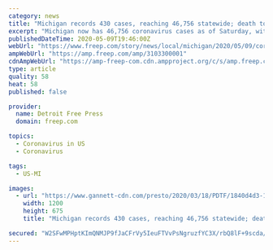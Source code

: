 ```yaml
---
category: news
title: "Michigan records 430 cases, reaching 46,756 statewide; death toll at 4,526"
excerpt: "Michigan now has 46,756 coronavirus cases as of Saturday, with 430 cases reported since Friday. The statewide death toll has also increased, reaching 4,526 Saturday. This is an increase of 133 deaths since Friday,"
publishedDateTime: 2020-05-09T19:46:00Z
webUrl: "https://www.freep.com/story/news/local/michigan/2020/05/09/coronavirus-covid-19-cases-death-toll-pandemic/3103300001/"
ampWebUrl: "https://amp.freep.com/amp/3103300001"
cdnAmpWebUrl: "https://amp-freep-com.cdn.ampproject.org/c/s/amp.freep.com/amp/3103300001"
type: article
quality: 58
heat: 58
published: false

provider:
  name: Detroit Free Press
  domain: freep.com

topics:
  - Coronavirus in US
  - Coronavirus

tags:
  - US-MI

images:
  - url: "https://www.gannett-cdn.com/presto/2020/03/18/PDTF/1840d4d3-1cf6-4984-a480-f82cd73fa599-GettyImages-1206774789.jpg?auto=webp&crop=2155,1212,x306,y0&format=pjpg&width=1200"
    width: 1200
    height: 675
    title: "Michigan records 430 cases, reaching 46,756 statewide; death toll at 4,526"

secured: "W2SFwMPHptKImQNMJP9fJaCFrVy5IeuFTVvPsNgruzfYC3X/rbQ8lF+9scda/xn7/mBSk4jI7/4Ui0CrleUgZtoDiYe5gLlRCgzrnSP+8j+uq9c38gBu39gKbc56D6IUWqZwGpVJDhKiep2/+NrCUagZECov+MjPlapU0XPPJ2RlL92u6IBMBBDgGgKuXa+/Eb7ojVmQZ+NtnQwf0MryCfp+t9BLOG807q9WyGzMdJv0Jy5nqdtfz5/ZxB71Jzenc2Y3/8lc9yaJrwA7LekBjidzEvwAUnP7HZzI/BMAaUT1/pT0SDgAOgPa8EKPrE7P8E1kBjKHxy4hlIQzoPS1F4DLLUFa5uI8qUlex4jLZk/0bqRpKowCFBDMJQnbZMNenXIyecjDFuigy2I5UWkl/zvDttF3seYU6bccQ+k0UKQIzrzpIpAoefOYCybDTGZNeDmEgRl644OWn1bz8/yTcYEopZmN5yuLAMOaDwSub+Q=;YoDAFFx/DkCrm60ecInuoQ=="
---
```


